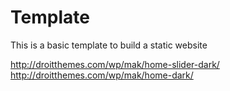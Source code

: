 # Template

This is a basic template to build a static website

http://droitthemes.com/wp/mak/home-slider-dark/
http://droitthemes.com/wp/mak/home-dark/
